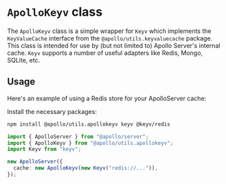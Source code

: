# `ApolloKeyv` class

The `ApolloKeyv` class is a simple wrapper for `Keyv` which implements the `KeyValueCache` interface from the `@apollo/utils.keyvaluecache` package. This class is intended for use by (but not limited to) Apollo Server's internal cache. `Keyv` supports a number of useful adapters like Redis, Mongo, SQLite, etc.

## Usage

Here's an example of using a Redis store for your ApolloServer cache:

Install the necessary packages:

```bash
npm install @apollo/utils.apollokeyv keyv @keyv/redis
```

```ts
import { ApolloServer } from "@apollo/server";
import { ApolloKeyv } from "@apollo/utils.apollokeyv";
import Keyv from "keyv";

new ApolloServer({
  cache: new ApolloKeyv(new Keyv("redis://...")),
});
```
